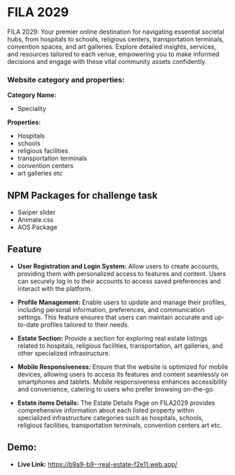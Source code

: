 # FILA 2029

FILA 2029: Your premier online destination for navigating essential societal hubs, from hospitals to schools, religious centers, transportation terminals, convention spaces, and art galleries. Explore detailed insights, services, and resources tailored to each venue, empowering you to make informed decisions and engage with these vital community assets confidently.

### Website category and properties:

**Category Name:**
- Speciality

**Properties:**
- Hospitals
- schools
- religious facilities
- transportation
  terminals
- convention centers
- art galleries etc

## NPM Packages for challenge task

- Swiper slider
- Animate.css
- AOS Package

## Feature

- **User Registration and Login System:** Allow users to create accounts, providing them with personalized access to features and content. Users can securely log in to their accounts to access saved preferences and interact with the platform.

- **Profile Management:** Enable users to update and manage their profiles, including personal information, preferences, and communication settings. This feature ensures that users can maintain accurate and up-to-date profiles tailored to their needs.

- **Estate Section:** Provide a section for exploring real estate listings related to hospitals, religious facilities, transportation, art galleries, and other specialized infrastructure.

- **Mobile Responsiveness:** Ensure that the website is optimized for mobile devices, allowing users to access its features and content seamlessly on smartphones and tablets. Mobile responsiveness enhances accessibility and convenience, catering to users who prefer browsing on-the-go.

- **Estate items Details:** The Estate Details Page on FILA2029 provides comprehensive information about each listed property within specialized infrastructure categories such as hospitals, schools, religious facilities, transportation terminals, convention centers art etc.

## Demo:

- **Live Link:** https://b9a9-b9--real-estate-f2e11.web.app/
